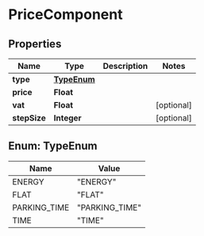 

# PriceComponent


## Properties

| Name | Type | Description | Notes |
|------------ | ------------- | ------------- | -------------|
|**type** | [**TypeEnum**](#TypeEnum) |  |  |
|**price** | **Float** |  |  |
|**vat** | **Float** |  |  [optional] |
|**stepSize** | **Integer** |  |  [optional] |



## Enum: TypeEnum

| Name | Value |
|---- | -----|
| ENERGY | &quot;ENERGY&quot; |
| FLAT | &quot;FLAT&quot; |
| PARKING_TIME | &quot;PARKING_TIME&quot; |
| TIME | &quot;TIME&quot; |



